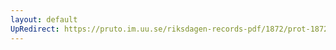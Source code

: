 ```yaml
---
layout: default
UpRedirect: https://pruto.im.uu.se/riksdagen-records-pdf/1872/prot-1872--fk--427/prot-1872--fk--427_012.pdf
---
```

